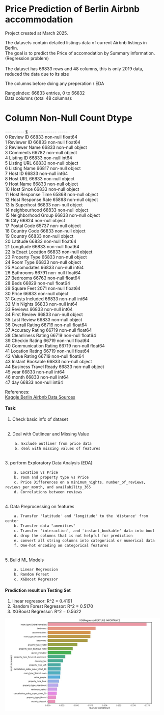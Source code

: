 # Price Prediction of Berlin Airbnb accommodation

Project created at March 2025.

The datasets contain detailed listings data of current Airbnb listings in Berlin. <br>
The goal is to predict the Price of accomodation by Summary information. (Regression problem)<br>
 <br>
The dataset has 66833 rows and 48 columns, this is only 2019 data, reduced the data due to its size
 <br>

The columns before doing any preperation / EDA 



RangeIndex: 66833 entries, 0 to 66832   
Data columns (total 48 columns):   
 #   Column                 Non-Null Count  Dtype       
---  ------     §            --------------  -----    
 0   Review ID              66833 non-null  float64  
 1   Reviewer ID            66833 non-null  float64  
 2   Reviewer Name          66833 non-null  object   
 3   Comments               66782 non-null  object   
 4   Listing ID             66833 non-null  int64    
 5   Listing URL            66833 non-null  object   
 6   Listing Name           66817 non-null  object   
 7   Host ID                66833 non-null  int64    
 8   Host URL               66833 non-null  object  
 9   Host Name              66833 non-null  object   
 10  Host Since             66833 non-null  object   
 11  Host Response Time     65868 non-null  object   
 12  Host Response Rate     65868 non-null  object   
 13  Is Superhost           66833 non-null  object   
 14  neighbourhood          66833 non-null  object   
 15  Neighborhood Group     66833 non-null  object   
 16  City                   66824 non-null  object   
 17  Postal Code            65737 non-null  object   
 18  Country Code           66833 non-null  object   
 19  Country                66833 non-null  object   
 20  Latitude               66833 non-null  float64  
 21  Longitude              66833 non-null  float64  
 22  Is Exact Location      66833 non-null  object   
 23  Property Type          66833 non-null  object   
 24  Room Type              66833 non-null  object   
 25  Accomodates            66833 non-null  int64    
 26  Bathrooms              66791 non-null  float64  
 27  Bedrooms               66763 non-null  float64  
 28  Beds                   66829 non-null  float64  
 29  Square Feet            2071 non-null   float64  
 30  Price                  66833 non-null  object   
 31  Guests Included        66833 non-null  int64    
 32  Min Nights             66833 non-null  int64   
 33  Reviews                66833 non-null  int64   
 34  First Review           66833 non-null  object  
 35  Last Review            66833 non-null  object  
 36  Overall Rating         66719 non-null  float64  
 37  Accuracy Rating        66719 non-null  float64  
 38  Cleanliness Rating     66719 non-null  float64  
 39  Checkin Rating         66719 non-null  float64  
 40  Communication Rating   66719 non-null  float64  
 41  Location Rating        66719 non-null  float64   
 42  Value Rating           66719 non-null  float64  
 43  Instant Bookable       66833 non-null  object   
 44  Business Travel Ready  66833 non-null  object   
 45  year                   66833 non-null  int64    
 46  month                  66833 non-null  int64    
 47  day                    66833 non-null  int64    

References: <br>
[Kaggle Berlin Airbnb Data Sources](https://www.kaggle.com/datasets/thedevastator/berlin-airbnb-ratings-how-hosts-measure-up) <br>

#### Task: 

1. Check basic info of dataset
<br><br>
2. Deal with Outlinear and Missing Value

        a. Exclude outliner from price data
        b. deal with missing values of features
<br>
3. perform Exploratory Data Analysis (EDA)

        a. Location vs Price
        b. room and property type vs Price
        c. Price Differences on a minimum_nights, number_of_reviews, reviews_per_month, and availability_365
        d. Correlations between reviews

<br>
4. Data Preprocessing on features

        a. Transfer 'latitude' and 'longitude' to the 'distance' from center
        b. Transfer data "amenities"
        c. Transfer 'interaction', and 'instant_bookable' data into bool
        d. drop the columns that is not helpful for prediction
        e. convert all string columns into categorical or numerical data 
        f. One-hot encoding on categorical features

<br>
5. Build ML Models 

        a. Linear Regression
        b. Random Forest
        c. XGBoost Regressor
        
#### Prediction result on Testing Set

1. linear regressor: R^2 = 0.4191
2. Random Forest Regressor: R^2 =  0.5170
3. XGBoost Regressor: R^2 = 0.5622

![subsmission result](https://github.com/vivianchang2019/Berlin_Airbnb_Price_Prediction/blob/master/result/Airbnb_feature_importance.JPG?raw=true)